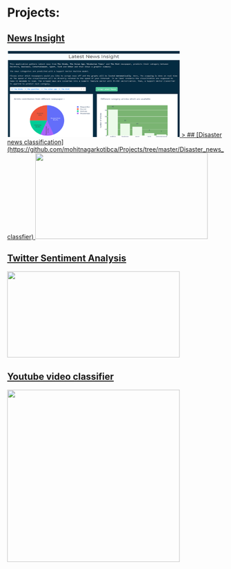 # Projects:

## [News Insight](https://github.com/mohitnagarkotibca/Projects/tree/master/News_Insight)
<a href='https://github.com/mohitnagarkotibca/Projects/tree/master/News_Insight'>
<img src ='https://github.com/mohitnagarkotibca/Projects/blob/master/images/1.png?raw=true' width=400 height=200 >
>
## [Disaster news classification](https://github.com/mohitnagarkotibca/Projects/tree/master/Disaster_news_classfier)

<img src ='https://miro.medium.com/max/700/0*z9jqZsQ7JSTZGSZz.jpg?raw=true' width=400 height=200>

## [Twitter Sentiment Analysis](https://github.com/mohitnagarkotibca/Projects/tree/master/Twitter_Sentiment_Analysis)

<img src ='https://miro.medium.com/max/2600/1*AbX-MNv3wuo0gVTGhOVZsA.jpeg' width=400 height=200>

## [Youtube video classifier](https://github.com/mohitnagarkotibca/Projects/tree/master/youtube_video_classifier)

<img src ='https://yt3.ggpht.com/ytc/AAUvwnhRCS00s226UbsoI2uhe2XFedXEIBw9jaOtstvTo08=s88-c-k-c0x00ffffff-no-rj' width=400 height=400>
